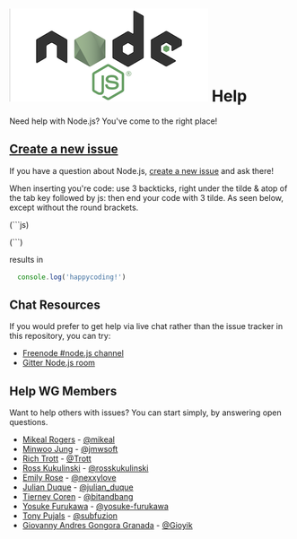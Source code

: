 ![node-js](assets/Yo-node.png) Help
====

Need help with Node.js? You've come to the right place!

## [Create a new issue](https://github.com/nodejs/help/issues/new)

If you have a question about Node.js, [create a new issue](https://github.com/nodejs/help/issues/new)
and ask there!

When inserting you're code:
use 3 backticks, right under the tilde & atop of the tab key followed by js: then end your code with 3 tilde. As seen below, except without the round brackets.  

(```js)

(```)

results in
```js
  console.log('happycoding!')
```


## Chat Resources

If you would prefer to get help via live chat rather than the issue tracker in
this repository, you can try:

* [Freenode #node.js channel](https://webchat.freenode.net/?channels=node.js&uio=d4)
* [Gitter Node.js room](https://gitter.im/nodejs/node)

## Help WG Members

Want to help others with issues? You can start simply, by answering open questions.
* [Mikeal Rogers](http://github.com/mikeal) - [@mikeal](http://twitter.com/mikeal)
* [Minwoo Jung](https://github.com/JungMinu) - [@jmwsoft](https://twitter.com/jmwsoft)
* [Rich Trott](https://github.com/Trott) - [@Trott](https://twitter.com/Trott)
* [Ross Kukulinski](http://github.com/rosskukulinski) - [@rosskukulinski](http://twitter.com/rosskukulinski)
* [Emily Rose](https://github.com/emilyrose) -  [@nexxylove](https://twitter.com/nexxylove)
* [Julian Duque](https://github.com/julianduque) - [@julian_duque](https://twitter.com/julian_duque)
* [Tierney Coren](https://github.com/bnb) - [@bitandbang](https://twitter.com/bitandbang)
* [Yosuke Furukawa](https://github.com/yosuke-furukawa) - [@yosuke-furukawa](https://twitter.com/yosuke_furukawa)
* [Tony Pujals](https://github.com/tonypujals) - [@subfuzion](https://twitter.com/subfuzion)
* [Giovanny Andres Gongora Granada](https://github.com/Gioyik) - [@Gioyik](https://twitter.com/Gioyik)
